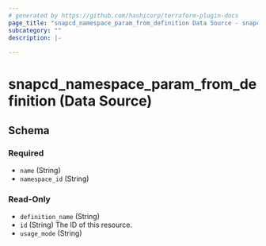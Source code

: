 ```yaml
---
# generated by https://github.com/hashicorp/terraform-plugin-docs
page_title: "snapcd_namespace_param_from_definition Data Source - snapcd"
subcategory: ""
description: |-
  
---
```


# snapcd_namespace_param_from_definition (Data Source)





<!-- schema generated by tfplugindocs -->
## Schema

### Required

- `name` (String)
- `namespace_id` (String)

### Read-Only

- `definition_name` (String)
- `id` (String) The ID of this resource.
- `usage_mode` (String)
